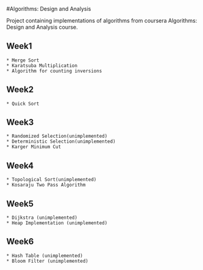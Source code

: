 #Algorithms: Design and Analysis

Project containing implementations of algorithms from coursera Algorithms: Design and Analysis course.

## Week1
    * Merge Sort
    * Karatsuba Multiplication
    * Algorithm for counting inversions

## Week2
    * Quick Sort

## Week3
	* Randomized Selection(unimplemented)
	* Deterministic Selection(unimplemented)
    * Karger Minimum Cut

## Week4
	* Topological Sort(unimplemented)
    * Kosaraju Two Pass Algorithm

## Week5
	* Dijkstra (unimplemented)
	* Heap Implementation (unimplemented)

## Week6
	* Hash Table (unimplemented)
	* Bloom Filter (unimplemented)